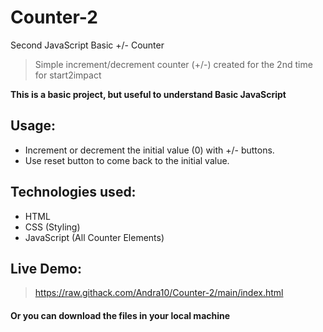 # Counter-2
Second JavaScript Basic +/- Counter
>  Simple increment/decrement counter (+/-) created for the 2nd time for start2impact 

**This is a basic project, but useful to understand Basic JavaScript**

## Usage:
-  Increment or decrement the initial value (0) with +/- buttons.
-  Use reset button to come back to the initial value.

## Technologies used:
- HTML
- CSS (Styling)
- JavaScript (All Counter Elements)

## Live Demo:
> https://raw.githack.com/Andra10/Counter-2/main/index.html
#### Or you can download the files in your local machine 
